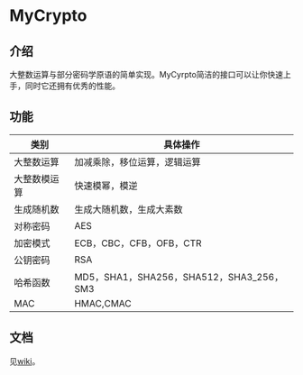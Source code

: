 # MyCrypto
## 介绍
大整数运算与部分密码学原语的简单实现。MyCyrpto简洁的接口可以让你快速上手，同时它还拥有优秀的性能。
## 功能

|     类别     | 具体操作                                  |
| ------------ | ----------------------------------------- |
| 大整数运算   | 加减乘除，移位运算，逻辑运算              |
| 大整数模运算 | 快速模幂，模逆                            |
| 生成随机数   | 生成大随机数，生成大素数                  |
| 对称密码     | AES                                       |
| 加密模式     | ECB，CBC，CFB，OFB，CTR                   |
| 公钥密码     | RSA                                       |
| 哈希函数     | MD5，SHA1，SHA256，SHA512，SHA3_256，SM3 |
| MAC          | HMAC,CMAC                                 |

## 文档
见[wiki](https://github.com/leerh123/MyCrypto/wiki)。
